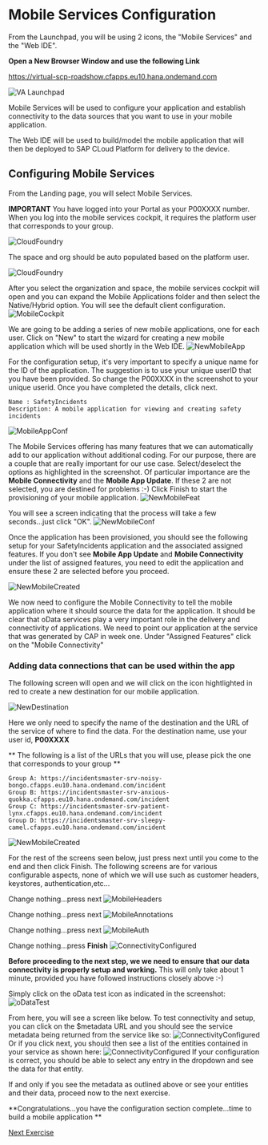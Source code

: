 # Mobile Services Configuration

From the Launchpad, you will be using 2 icons, the "Mobile Services" and the "Web IDE". 

**Open a New Browser Window and use the following Link**

https://virtual-scp-roadshow.cfapps.eu10.hana.ondemand.com

![VA Launchpad](images/landingpage.png)

Mobile Services will be used to configure your application and establish connectivity to the data sources that you want to use in your mobile application.

The Web IDE will be used to build/model the mobile application that will then be deployed to SAP CLoud Platform for delivery to the device.

## Configuring Mobile Services

From the Landing page, you will select Mobile Services.

**IMPORTANT**
You have logged into your Portal as your P00XXXX number. When you log into the mobile services cockpit, it requires the platform user that corresponds to your group.

![CloudFoundry](images/mobileservicescockpitauthplatform.png)

The space and org should be auto populated based on the platform user.

![CloudFoundry](images/mobileservicesorg.png)

After you select the organization and space, the mobile services cockpit will open and you can expand the Mobile Applications folder and then select the Native/Hybrid option. You will see the default client configuration.
![MobileCockpit](images/mobileervicescockpit.png)


We are going to be adding a series of new mobile applications, one for each user. Click on "New" to start the wizard for creating a new mobile application which will be used shortly in the Web IDE.
![NewMobileApp](images/newmobileapp.png)

For the configuration setup, it's very important to specify a unique name for the ID of the application. The suggestion is to use your unique userID that you have been provided. So change the P00XXXX in the screenshot to your unique userid. Once you have completed the details, click next.

    Name : SafetyIncidents
    Description: A mobile application for viewing and creating safety incidents
    
![MobileAppConf](images/mobileappconfig.png)

The Mobile Services offering has many features that we can automatically add to our application without additional coding. For our purpose, there are a couple that are really important for our use case. Select/deselect the options as highlighted in the screenshot. Of particular importance are the **Mobile Connectivity** and the **Mobile App Update**. If these 2 are not selected, you are destined for problems :-) Click Finish to start the provisioning of your mobile application.
![NewMobileFeat](images/mobileappconfig2.png)

You will see a screen indicating that the process will take a few seconds...just click "OK".
![NewMobileConf](images/mobileappconfig3.png)

Once the application has been provisioned, you should see the following setup for your SafetyIncidents application and the associated assigned features.  If you don't see **Mobile App Update** and **Mobile Connectivity** under the list of assigned features, you need to edit the application and ensure these 2 are selected before you proceed.

![NewMobileCreated](images/mobileappconfig4.png)


We now need to configure the Mobile Connectivity to tell the mobile application where it should source the data for the application. It should be clear that oData services play a very important role in the delivery and connectivity of applications. We need to point our application at the service that was generated by CAP in week one. Under "Assigned Features" click on the "Mobile Connectivity" 

### Adding data connections that can be used within the app

The following screen will open and we will click on the icon hightlighted in red to create a new destination for our mobile application.

![NewDestination](images/mobileconn.png)

Here we only need to specify the name of the destination and the URL of the service of where to find the data. For the destination name, use your user id, **P00XXXX**

** The following is a list of the URLs that you will use, please pick the one that corresponds to your group **

    Group A: https://incidentsmaster-srv-noisy-bongo.cfapps.eu10.hana.ondemand.com/incident 
    Group B: https://incidentsmaster-srv-anxious-quokka.cfapps.eu10.hana.ondemand.com/incident 
    Group C: https://incidentsmaster-srv-patient-lynx.cfapps.eu10.hana.ondemand.com/incident
    Group D: https://incidentsmaster-srv-sleepy-camel.cfapps.eu10.hana.ondemand.com/incident


![NewMobileCreated](images/mobiledest.png)

For the rest of the screens seen below, just press next until you come to the end and then click Finish. The following screens are for various configurable aspects, none of which we will use such as customer headers, keystores, authentication,etc...

Change nothing...press next 
![MobileHeaders](images/mobileheaders.png)

Change nothing...press next
![MobileAnnotations](images/mobileannotations.png)

Change nothing...press next
![MobileAuth](images/mobileauth.png)

Change nothing...press **Finish**
![ConnectivityConfigured](images/mobilekeystore.png)

**Before proceeding to the next step, we we need to ensure that our data connectivity is properly setup and working.**
This will only take about 1 minute, provided you have followed instructions closely above :-)

Simply click on the oData test icon as indicated in the screenshot:
![oDataTest](images/mobileconntest.png)

From here, you will see a screen like below. To test connectivity and setup, you can click on the $metadata URL and you should see the service metadata being returned from the service like so:
![ConnectivityConfigured](images/metadata.png)
Or if you click next, you should then see a list of the entities contained in your service as shown here:
![ConnectivityConfigured](images/mobileconntest3.png)
If your configuration is correct, you should be able to select any entry in the dropdown and see the data for that entity.

If and only if you see the metadata as outlined above or see your entities and their data, proceed now to the next exercise.

**Congratulations...you have the configuration section complete...time to build a mobile application **


[Next Exercise](Part2.md)
